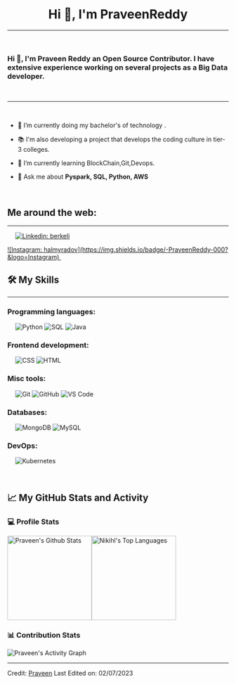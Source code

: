 <h1 align="center">Hi 👋, I'm PraveenReddy</h1>


-------------------
&emsp;
<h3 align="left">Hi 👋, I'm Praveen Reddy an Open Source Contributor. I have extensive experience working on several projects as a Big Data developer.</h3>
&emsp;

-------------------
&emsp;

- 🔭 I’m currently doing my bachelor's of technology . 
- 📚 I'm also developing a project that develops the coding culture in tier-3 colleges.

- 🌱 I’m currently learning BlockChain,Git,Devops.

- 💬 Ask me about **Pyspark, SQL, Python, AWS**

&emsp;

## Me around the web:
-------------------


&emsp;
<a href="https://www.linkedin.com/in/praveen-reddy-y-0a7133270">
    ![Linkedin: berkeli](https://img.shields.io/badge/-praveen-blue?style=flat-square&logo=Linkedin&logoColor=white)
</a>


<a href="https://github.com/PraveenReddy789">
    ![Instagram: halmyradov](https://img.shields.io/badge/-PraveenReddy-000?&logo=Instagram)
</a>
&emsp;

## 🛠️ My Skills
-------------------
### Programming languages:
&emsp;
![Python](https://img.shields.io/badge/-Python-000?&logo=Python)
![SQL](https://img.shields.io/badge/-SQL-000?&logo=Java)
![Java](https://img.shields.io/badge/-Java-000?&logo=Java)


### Frontend development:
&emsp;
![CSS](https://img.shields.io/badge/-CSS-000?&logo=CSS3)
![HTML](https://img.shields.io/badge/-HTML-000?&logo=HTML5)
### Misc tools:
&emsp;
![Git](https://img.shields.io/badge/-Git-000?&logo=Git)
![GitHub](https://img.shields.io/badge/-GitHub-000?&logo=GitHub)
![VS Code](https://img.shields.io/badge/-VS%20Code-000?&logo=Visual-Studio-Code)

### Databases:
&emsp;
![MongoDB](https://img.shields.io/badge/-MongoDB-000?&logo=MongoDB)
![MySQL](https://img.shields.io/badge/-MySQL-000?&logo=MySQL)

### DevOps:
&emsp;
![Kubernetes](https://img.shields.io/badge/-Kubernetes-000?&logo=Kubernetes)


&emsp;

## 📈 My GitHub Stats and Activity

### 💻 Profile Stats

<img alt="Praveen's Github Stats" src="https://github-readme-stats.vercel.app/api/?username=kethesainikhil&show_icons=true&include_all_commits=true&count_private=true&theme=react&hide_border=true&bg_color=1F222E&title_color=F85D7F&icon_color=F8D866" height="192px"/><img alt="Nikihl's Top Languages" src="https://github-readme-stats.vercel.app/api/top-langs/?username=kethesainikhil&langs_count=8&layout=compact&theme=react&hide_border=true&bg_color=1F222E&title_color=F85D7F&icon_color=F8D866" height="192px"/>



### 📊 Contribution Stats

<img alt="Praveen's Activity Graph" src="https://github-readme-activity-graph.cyclic.app/graph/?username=kethesainikhil&bg_color=1F222E&color=F8D866&line=F85D7F&point=FFFFFF&hide_border=true" />

------
Credit: [Praveen](https://github.com/PraveenReddy789)
Last Edited on: 02/07/2023

